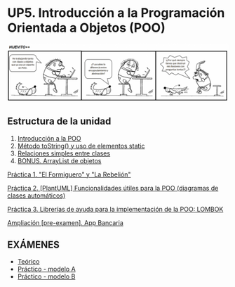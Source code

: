 # UP5. Introducción a la Programación Orientada a Objetos (POO)
![objetos](objetos.png)

## Estructura de la unidad
1.  [Introducción a la POO]()
2.  [Método toString() y uso de elementos static]()
3.  [Relaciones simples entre clases]()
4.  [BONUS. ArrayList de objetos]()
   
[Práctica 1. "El Formiguero" y "La Rebelión"]()

[Práctica 2. [PlantUML] Funcionalidades útiles para la POO (diagramas de clases automáticos)]()

[Práctica 3. Librerías de ayuda para la implementación de la POO: LOMBOK]()

[Ampliación [pre-examen]. App Bancaria]()

## EXÁMENES
- [Teórico](9_EXAMEN_TEÓRICO_UD5.pdf)
- [Práctico - modelo A](10_EXAMEN_PRÁCTICO_UD5.pdf)
- [Práctico - modelo B](11_EXAMEN_PRÁCTICO_UD5.pdf)
